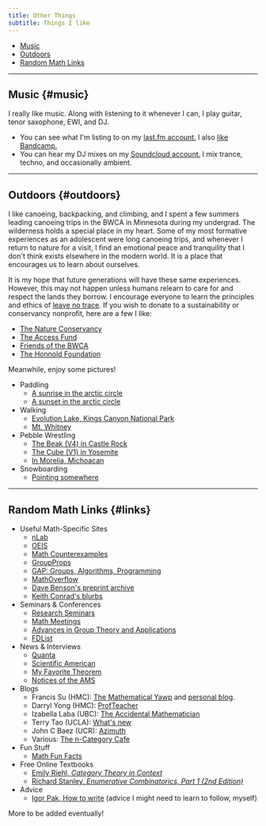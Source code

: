 ```yaml
---
title: Other Things
subtitle: Things I like
---
```


- [Music](#music)
- [Outdoors](#outdoors)
- [Random Math Links](#links)

---

## Music {#music}

I really like music. Along with listening to it whenever I can, I play guitar, tenor saxophone, EWI, and DJ. 
- You can see what I'm listing to on my [last.fm account.](https://www.last.fm/user/Redrot) I also [like Bandcamp.](https://bandcamp.com/redrot)
- You can hear my DJ mixes on my [Soundcloud account.](https://soundcloud.com/sammymmm) I mix trance, techno, and occasionally ambient. 

---

## Outdoors {#outdoors}

I like canoeing, backpacking, and climbing, and I spent a few summers leading canoeing trips in the BWCA in Minnesota during my undergrad. The wilderness holds a special place in my heart. Some of my most formative experiences as an adolescent were long canoeing trips, and whenever I return to nature for a visit, I find an emotional peace and tranquility that I don't think exists elsewhere in the modern world. It is a place that encourages us to learn about ourselves. 

It is my hope that future generations will have these same experiences. However, this may not happen unless humans relearn to care for and respect the lands they borrow. I encourage everyone to learn the principles and ethics of [leave no trace](https://www.nps.gov/articles/leave-no-trace-seven-principles.htm). If you wish to donate to a sustainability or conservancy nonprofit, here are a few I like: 

- [The Nature Conservancy](https://www.nature.org/en-us/)
- [The Access Fund](https://www.accessfund.org/)
- [Friends of the BWCA](https://www.friends-bwca.org/)
- [The Honnold Foundation](https://www.honnoldfoundation.org/)

Meanwhile, enjoy some pictures! 

- Paddling
  - [A sunrise in the arctic circle](https://redrot.github.io/assets/img/arctic1.jpg)
  - [A sunset in the arctic circle](https://redrot.github.io/assets/img/arctic2.jpg)
- Walking
  - [Evolution Lake, Kings Canyon National Park](https://redrot.github.io/assets/img/jmt2.jpg)
  - [Mt. Whitney](https://redrot.github.io/assets/img/PXL_20230923_144044253.PORTRAIT.jpg)
- Pebble Wrestling
  - [The Beak (V4) in Castle Rock](https://redrot.github.io/assets/img/climbing1.jpg)
  - [The Cube (V1) in Yosemite](https://redrot.github.io/assets/img/381645852_6672974016127228_507368574689229686_n.jpg)
  - [In Morelia, Michoacan](https://redrot.github.io/assets/img/361047690_291375823431625_2755554577292220983_n.jpg)       
- Snowboarding
  - [Pointing somewhere](https://redrot.github.io/assets/img/431761856_328687626866227_4778850136459008052_n.jpg)
  
---

## Random Math Links {#links}

- Useful Math-Specific Sites
  - [nLab](https://ncatlab.org/nlab/show/HomePage)
  - [OEIS](https://oeis.org/)
  - [Math Counterexamples](https://www.mathcounterexamples.net/)
  - [GroupProps](https://groupprops.subwiki.org/wiki/Main_Page)
  - [GAP: Groups, Algorithms, Programming](https://www.gap-system.org/)
  - [MathOverflow](https://mathoverflow.net/)
  - [Dave Benson's preprint archive](https://homepages.abdn.ac.uk/d.j.benson/pages/html/archive.html)
  - [Keith Conrad's blurbs](https://kconrad.math.uconn.edu/blurbs/)
- Seminars & Conferences
  - [Research Seminars](https://researchseminars.org/)
  - [Math Meetings](https://mathmeetings.net/)
  - [Advances in Group Theory and Applications](https://www.advgrouptheory.com/GTNews.html)
  - [FDList](https://fdlist.math.uni-bielefeld.de/)
- News & Interviews
  - [Quanta](https://www.quantamagazine.org/)
  - [Scientific American](https://www.scientificamerican.com/)
  - [My Favorite Theorem](https://kpknudson.com/my-favorite-theorem)
  - [Notices of the AMS](https://www.ams.org/notices)
- Blogs
  - Francis Su (HMC): [The Mathematical Yawp](https://mathyawp.wordpress.com/) and [personal blog](https://www.francissu.com/blog).
  - Darryl Yong (HMC): [ProfTeacher](https://profteacher.com/)
  - Izabella Laba (UBC): [The Accidental Mathematician](https://ilaba.wordpress.com/)
  - Terry Tao (UCLA): [What's new](https://terrytao.wordpress.com/)
  - John C Baez (UCR): [Azimuth](https://johncarlosbaez.wordpress.com/)
  - Various: [The n-Category Cafe](https://golem.ph.utexas.edu/category/)
- Fun Stuff
  - [Math Fun Facts](https://math.hmc.edu/funfacts/)
- Free Online Textbooks
  - [Emily Riehl, *Category Theory in Context*](https://emilyriehl.github.io/files/context.pdf)
  - [Richard Stanley, *Enumerative Combinatorics, Part 1 (2nd Edition)*](http://www.ms.uky.edu/~sohum/putnam/enu_comb_stanley.pdf)
- Advice
  - [Igor Pak, How to write](https://www.math.ucla.edu/~pak/papers/how-to-write1.pdf) (advice I might need to learn to follow, myself)
  
More to be added eventually!

